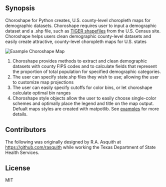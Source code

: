 ## Synopsis

Choroshape for Python creates, U.S. county-level choropleth maps for demographic datasets. Choroshape requires user to input a demographic dataset and a .shp file, such as [TIGER shapefiles](https://www.census.gov/geo/maps-data/data/tiger-line.html) from the U.S. Census site. Choroshape helps users clean demographic county-level datasets and easily create attractive, county-level choropleth maps for U.S. states


![Example Choroshape Map](relative/READMEexample.png?raw=true "Example Choroshape Map")
 
1. Choroshape provides methods to extract and clean demographic datasets with county FIPS codes and to calculate fields that represent the proportion of total population for specified demographic categories. 
2. The user can specify state.shp files they wish to use; allowing the user to customize map projections
3. The user can easily specify cutoffs for color bins, or let choroshape calculate optimal bin ranges
4. Choroshape style objects allow the user to easily choose single-color schemes and optimally place the legend and title on the map output. Defualt maps styles are created with matpotlib.
 See [examples](https://github.com/rasquith/choroshape/blob/master/examples/) for more details.

## Contributors

The following was originally designed by R.A. Asquith at https://github.com/rasquith while working the Texas Department of State Health Services.

## License

MIT
